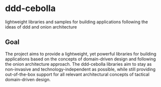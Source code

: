 # ddd-cebolla
lightweight libraries and samples for building applications following the ideas of ddd and onion architecture


## Goal
The project aims to provide a lightweight, yet powerful libraries for building applications based on the concepts of 
domain-driven design and following the onion architecture approach. The ddd-cebolla libraries aim to stay as 
non-invasive and technology-independent as possible, while still providing out-of-the-box support for all relevant 
architectural concepts of tactical domain-driven design.
